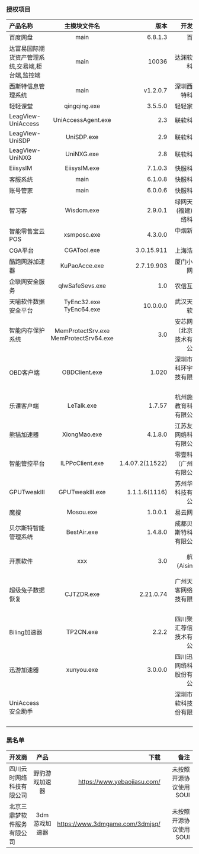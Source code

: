 ### 授权项目
|产品名称|主模块文件名|版本|开发商|产品网址|备注|
|:-|:-:|-:|-:|-:|-:|
|百度网盘|main|6.8.1.3|百度|http://pan.baidu.com|无|
|达富易国际期货资产管理系统,交易端,柜台端,监控端|main|10036|达渊软件科技|http://www.dfyruanjian.com/|无|
|西斯特信息管理系统|main|v1.2.0.7|深圳西斯特科技|http://www.grind-system.com/|无|
|轻轻课堂|qingqing.exe|3.5.5.0|轻轻家教|www.changingedu.com|无|
|LeagView-UniAccess|UniAccessAgent.exe|2.3|联软科技|http://www.leagsoft.com|无|
|LeagView-UniSDP|UniSDP.exe|2.9|联软科技|http://www.leagsoft.com|无|
|LeagView-UniNXG|UniNXG.exe|2.8|联软科技|http://www.leagsoft.com|无|
|EiisysIM|EiisysIM.exe|7.1.0.3|快服科技|http://www.eiisysim.com|无|
|客服系统|main|6.1.0.8|快服科技|https://www.53kf.com|无|
|账号管家|main|6.0.0.6|快服科技|https://www.53kf.com/GroupManagement|无|
|智习客|Wisdom.exe|2.9.0.1|绿网天下(福建)网络科技|http://www.zhixike.com/|无License|
|智能零售宝云POS|xsmposc.exe|4.3.0.0|中烟新商盟|http://cloudpos.baiwandian.com/|无|
|CGA平台|CGATool.exe|3.0.15.911|上海浩方|http://es.cga.com.cn/|无|
|酷跑网游加速器|KuPaoAcce.exe|2.7.19.903|厦门小皮网络|https://www.kupao.com|无|
|企联网安全服务|qlwSafeSevs.exe|1.0|农信互联|http://qlw.nxin.com|无|
|天喻软件数据安全平台| TyEnc32.exe TyEnc64.exe|10.0.0.0|武汉天喻软件|内网产品|无|
|智能内存保护系统|MemProtectSrv.exe MemProtectSrv64.exe|3.0|安芯网盾（北京）技术有限公司|https://www.anxinsec.com|无|
|OBD客户端| OBDClient.exe|1.020|深圳市正科环宇科技有限公司|http://www.zkobd.com|无|
|乐课客户端| LeTalk.exe|1.7.57|杭州施强教育科技有限公司|http://www.leke.cn|无|
|熊猫加速器|XiongMao.exe|4.1.8.0|江苏友趣网络科技有限公司|https://www.xiongmao789.com/|无|
|智能管控平台|ILPPcClient.exe|1.4.07.2(11522)|零壹科技（广州）有限公司|无|无|
|GPUTweakIII|GPUTweakIII.exe|1.1.1.6(1116)|苏州华硕科技有限公司|无|无|
|魔搜|Mosou.exe|1.0.0.1|易云网络|搜索及工具箱|无|
|贝尔斯特智能管理系统|BestAir.exe|1.4.8.0|成都贝尔斯特科技有限公司|https://www.besteritech.com/#/|无|
|开票软件|xxx|3.0|航信（Aisino)|http://download.hbhxbb.com:3102/content/?147.html|已经购买3.0授权|
|超级兔子数据恢复|CJTZDR.exe|2.21.0.74|广州天行客网络科技有限公司|https://www.chaojituzi.net/|
|Biling加速器|TP2CN.exe|2.2.2|四川聚推汇荐信息技术有限公司|http://www.tp2cn.com/|无|
|迅游加速器|xunyou.exe|3.0.0.0|四川迅游网络科技股份有限公司|https://www.xunyou.com/|已经购买3.0授权|
|UniAccess安全助手|||深圳市联软科技股份有限公司|||
### 黑名单
|开发商|产品|下载|备注|
|:-|:-:|-:|-:|
|四川云时网络科技有限公司|野豹游戏加速器|https://www.yebaojiasu.com/|未按照开源协议使用SOUI|
|北京三鼎梦软件服务有限公司|3dm游戏加速器|https://www.3dmgame.com/3dmjsq/|未按照开源协议使用SOUI|

